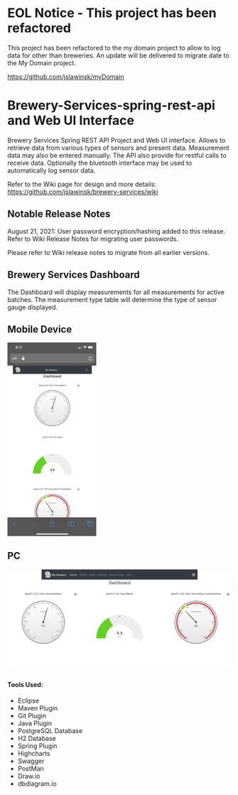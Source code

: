 # EOL Notice - This project has been refactored

This project has been refactored to the my domain project to allow to log data for other than breweries. An update will be delivered to migrate date to the My Domain project.

https://github.com/jslawinsk/myDomain

# Brewery-Services-spring-rest-api and Web UI Interface

Brewery Services Spring REST API Project and Web UI interface. Allows to retrieve data from various types of sensors and present data. Measurement data may also be entered manually. The API also provide for restful calls to receive data. Optionally the bluetooth interface may be used to automatically log sensor data.

Refer to the Wiki page for design and more details: https://github.com/jslawinsk/brewery-services/wiki

## Notable Release Notes

August 21, 2021: User password encryption/hashing added to this release. Refer to Wiki Release Notes for migrating user passwords.

Please refer to Wiki release notes to migrate from all earlier versions.

## Brewery Services Dashboard

The Dashboard will display measurements for all measurements for active batches. The measurement type table will determine the type of sensor gauge displayed.

## Mobile Device

<img src="https://github.com/jslawinsk/brewery-services/blob/master/documentation/MobileDashboard.png" width="200">

## PC

<img src="https://github.com/jslawinsk/brewery-services/blob/master/documentation/PcDashboard.png" width="650">

#### Tools Used:
- Eclipse
- Maven Plugin 
- Git Plugin
- Java Plugin
- PostgreSQL Database
- H2 Database
- Spring Plugin
- Highcharts
- Swagger
- PostMan
- Draw.io
- dbdiagram.io